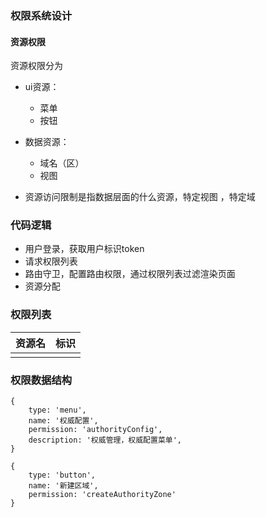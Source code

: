 ### 权限系统设计



#### 资源权限

资源权限分为 

- ui资源： 
    - 菜单
    - 按钮

- 数据资源：
    - 域名（区）
    - 视图

- 资源访问限制是指数据层面的什么资源，特定视图 ，特定域

### 代码逻辑

- 用户登录，获取用户标识token
- 请求权限列表
- 路由守卫，配置路由权限，通过权限列表过滤渲染页面
- 资源分配

### 权限列表

|资源名|标识|
|-|-|
|||


### 权限数据结构

```permission
{
    type: 'menu',
    name: '权威配置',
    permission: 'authorityConfig',
    description: '权威管理，权威配置菜单',
}

{
    type: 'button',
    name: '新建区域',
    permission: 'createAuthorityZone'
}

```